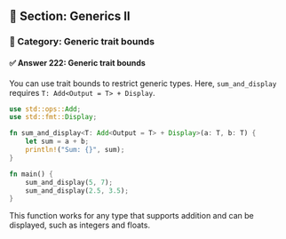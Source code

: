## 📘 Section: Generics II  
### 🔹 Category: Generic trait bounds  
#### ✅ Answer 222: Generic trait bounds

You can use trait bounds to restrict generic types. Here, `sum_and_display` requires `T: Add<Output = T> + Display`.

```rust
use std::ops::Add;
use std::fmt::Display;

fn sum_and_display<T: Add<Output = T> + Display>(a: T, b: T) {
    let sum = a + b;
    println!("Sum: {}", sum);
}

fn main() {
    sum_and_display(5, 7);
    sum_and_display(2.5, 3.5);
}
```
This function works for any type that supports addition and can be displayed, such as integers and floats.
